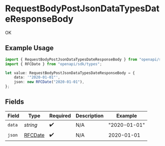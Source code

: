 # RequestBodyPostJsonDataTypesDateResponseBody

OK

## Example Usage

```typescript
import { RequestBodyPostJsonDataTypesDateResponseBody } from "openapi/sdk/models/operations";
import { RFCDate } from "openapi/sdk/types";

let value: RequestBodyPostJsonDataTypesDateResponseBody = {
    data: '"2020-01-01"',
    json: new RFCDate("2020-01-01"),
};
```

## Fields

| Field                                | Type                                 | Required                             | Description                          | Example                              |
| ------------------------------------ | ------------------------------------ | ------------------------------------ | ------------------------------------ | ------------------------------------ |
| `data`                               | *string*                             | :heavy_check_mark:                   | N/A                                  | "2020-01-01"                         |
| `json`                               | [RFCDate](../../../types/rfcdate.md) | :heavy_check_mark:                   | N/A                                  | 2020-01-01                           |